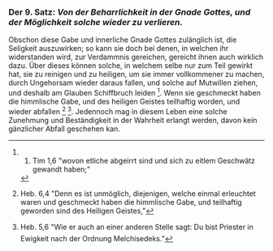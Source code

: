 <!-- Seite 34; content-0052.xml -->

[^a_pre_09-satz_01]: 1. Tim 1,6 "wovon etliche abgeirrt sind und sich zu eitlem Geschwätz gewandt haben;"

[^a_pre_09-satz_02]: Heb. 6,4 "Denn es ist unmöglich, diejenigen, welche einmal erleuchtet waren und geschmeckt haben die himmlische Gabe, und teilhaftig geworden sind des Heiligen Geistes," 

[^a_pre_09-satz_03]: Heb. 5,6 "Wie er auch an einer anderen Stelle sagt: Du bist Priester in Ewigkeit nach der Ordnung Melchisedeks."
### Der 9. Satz: *Von der Beharrlichkeit in der Gnade Gottes, und der Möglichkeit solche wieder zu verlieren.*


Obschon diese Gabe und innerliche Gnade Gottes
zulänglich ist, die Seligkeit auszuwirken; so kann
sie doch bei denen, in welchen ihr widerstanden 
wird, zur Verdammnis gereichen, gereicht ihnen
auch wirklich dazu. Über dieses können solche, 
in welchem selbe nur zum Teil gewirkt hat, sie zu 
reinigen und zu heiligen, um sie immer vollkommener 
zu machen, durch Ungehorsam wieder daraus 
fallen, und solche auf Mutwillen ziehen, und deshalb 
am Glauben Schiffbruch leiden [^a_pre_09-satz_01]. Wenn sie geschmeckt
haben die himmlische Gabe, und des
heiligen Geistes teilhaftig worden, und wieder 
abfallen [^a_pre_09-satz_02] [^a_pre_09-satz_03]. Jedennoch mag in diesem Leben eine 
solche Zunehmung und Beständigkeit in der
Wahrheit erlangt werden, davon kein gänzlicher
Abfall geschehen kan.